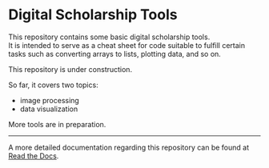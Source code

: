 # Digital Scholarship Tools  

This repository contains some basic digital scholarship tools.  
It is intended to serve as a cheat sheet for code suitable to fulfill certain
tasks such as converting arrays to lists, plotting data, and so on.   

This repository is under construction.  

So far, it covers two topics:
- image processing
- data visualization

 More tools are in preparation.

 ---

 A more detailed documentation regarding this repository can be found at [Read the Docs](https://digital-scholarship-tools.readthedocs.io/en/latest/index.html).
